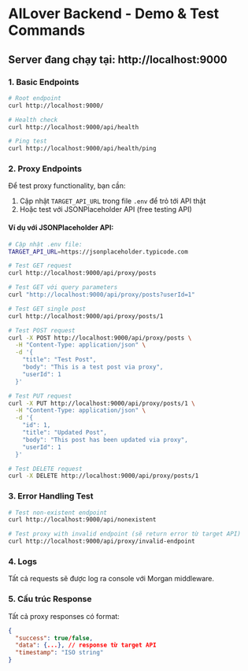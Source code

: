 # AILover Backend - Demo & Test Commands

## Server đang chạy tại: http://localhost:9000

### 1. Basic Endpoints

```bash
# Root endpoint
curl http://localhost:9000/

# Health check
curl http://localhost:9000/api/health

# Ping test
curl http://localhost:9000/api/health/ping
```

### 2. Proxy Endpoints

Để test proxy functionality, bạn cần:

1. Cập nhật `TARGET_API_URL` trong file `.env` để trỏ tới API thật
2. Hoặc test với JSONPlaceholder API (free testing API)

#### Ví dụ với JSONPlaceholder API:

```bash
# Cập nhật .env file:
TARGET_API_URL=https://jsonplaceholder.typicode.com

# Test GET request
curl http://localhost:9000/api/proxy/posts

# Test GET với query parameters
curl "http://localhost:9000/api/proxy/posts?userId=1"

# Test GET single post
curl http://localhost:9000/api/proxy/posts/1

# Test POST request
curl -X POST http://localhost:9000/api/proxy/posts \
  -H "Content-Type: application/json" \
  -d '{
    "title": "Test Post",
    "body": "This is a test post via proxy",
    "userId": 1
  }'

# Test PUT request
curl -X PUT http://localhost:9000/api/proxy/posts/1 \
  -H "Content-Type: application/json" \
  -d '{
    "id": 1,
    "title": "Updated Post",
    "body": "This post has been updated via proxy",
    "userId": 1
  }'

# Test DELETE request
curl -X DELETE http://localhost:9000/api/proxy/posts/1
```

### 3. Error Handling Test

```bash
# Test non-existent endpoint
curl http://localhost:9000/api/nonexistent

# Test proxy with invalid endpoint (sẽ return error từ target API)
curl http://localhost:9000/api/proxy/invalid-endpoint
```

### 4. Logs

Tất cả requests sẽ được log ra console với Morgan middleware.

### 5. Cấu trúc Response

Tất cả proxy responses có format:
```json
{
  "success": true/false,
  "data": {...}, // response từ target API
  "timestamp": "ISO string"
}
```
